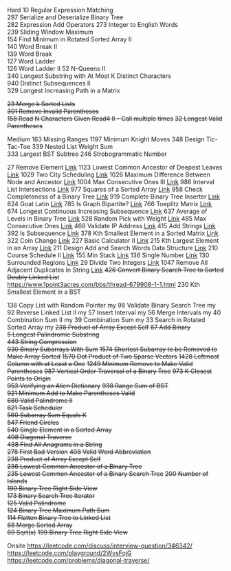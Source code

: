 Hard
10        Regular Expression Matching   
297        Serialize and Deserialize Binary Tree  
282        Expression Add Operators
273        Integer to English Words   
239        Sliding Window Maximum   
154        Find Minimum in Rotated Sorted Array II   
140        Word Break II   
139        Word Break   
127        Word Ladder   
126        Word Ladder II
52        N-Queens II   
340        Longest Substring with At Most K Distinct Characters   
940        Distinct Subsequences II   
329        Longest Increasing Path in a Matrix   

~~23        Merge k Sorted Lists~~   
~~301        Remove Invalid Parentheses~~  
~~158        Read N Characters Given Read4 II - Call multiple times~~
~~32        Longest Valid Parentheses~~   

Medium
163        Missing Ranges
1197        Minimum Knight Moves
348        Design Tic-Tac-Toe 
339        Nested List Weight Sum  
333        Largest BST Subtree
246        Strobogrammatic Number

27        Remove Element   [Link](https://leetcode-cn.com/problems/remove-element/solution/yi-chu-yuan-su-by-leetcode/)
1123        Lowest Common Ancestor of Deepest Leaves  [Link](https://leetcode-cn.com/problems/lowest-common-ancestor-of-deepest-leaves/solution/liang-chong-si-lu-yi-chong-qian-xu-bian-li-yi-chon/)
1029        Two City Scheduling   [Link](https://leetcode-cn.com/problems/two-city-scheduling/solution/er-cha-shu-de-chui-xu-bian-li-by-leetcode/)
1026        Maximum Difference Between Node and Ancestor [Link](https://leetcode-cn.com/problems/maximum-difference-between-node-and-ancestor/solution/java-dfs-by-zxy0917-4/)
1004        Max Consecutive Ones III  [Link](https://leetcode-cn.com/problems/max-consecutive-ones-iii/solution/zui-da-lian-xu-1de-ge-shu-iii-by-leetcod-hw12/)
986        Interval List Intersections [Link](https://leetcode-cn.com/problems/interval-list-intersections/solution/qu-jian-lie-biao-de-jiao-ji-by-leetcode/)
977        Squares of a Sorted Array [Link](https://leetcode-cn.com/problems/squares-of-a-sorted-array/solution/you-xu-shu-zu-de-ping-fang-by-leetcode-solution/)
958        Check Completeness of a Binary Tree  [Link](https://leetcode-cn.com/problems/check-completeness-of-a-binary-tree/solution/er-cha-shu-de-wan-quan-xing-jian-yan-by-leetcode/)
919        Complete Binary Tree Inserter   [Link](https://leetcode-cn.com/problems/complete-binary-tree-inserter/solution/wan-quan-er-cha-shu-cha-ru-qi-by-leetcode/)
824        Goat Latin [Link](https://leetcode-cn.com/problems/goat-latin/solution/shan-yang-la-ding-wen-by-leetcode/)
785        Is Graph Bipartite?   [Link](https://leetcode-cn.com/problems/is-graph-bipartite/solution/pan-duan-er-fen-tu-by-leetcode-solution/)
766        Toeplitz Matrix [Link](https://leetcode-cn.com/problems/toeplitz-matrix/solution/tuo-pu-li-ci-ju-zhen-by-leetcode-solutio-57bb/)
674        Longest Continuous Increasing Subsequence  [Link](https://leetcode-cn.com/problems/longest-continuous-increasing-subsequence/solution/zui-chang-lian-xu-di-zeng-xu-lie-by-leet-dmb8/)
637        Average of Levels in Binary Tree [Link](https://leetcode-cn.com/problems/average-of-levels-in-binary-tree/solution/er-cha-shu-de-ceng-ping-jun-zhi-by-leetcode-soluti/)
528        Random Pick with Weight   [Link](https://leetcode-cn.com/problems/random-pick-with-weight/solution/an-quan-zhong-sui-ji-xuan-ze-by-leetcode/)
485        Max Consecutive Ones [Link](https://leetcode-cn.com/problems/max-consecutive-ones/solution/zui-da-lian-xu-1de-ge-shu-by-leetcode-so-252a/)
468        Validate IP Address  [Link](https://leetcode-cn.com/problems/validate-ip-address/solution/yan-zheng-ip-di-zhi-by-leetcode/) 
415        Add Strings  [Link](https://leetcode-cn.com/problems/add-strings/solution/zi-fu-chuan-xiang-jia-by-leetcode-solution/)
392        Is Subsequence   [Link](https://leetcode-cn.com/problems/is-subsequence/solution/pan-duan-zi-xu-lie-by-leetcode-solution/)
378        Kth Smallest Element in a Sorted Matrix   [Link](https://leetcode-cn.com/problems/kth-smallest-element-in-a-sorted-matrix/solution/you-xu-ju-zhen-zhong-di-kxiao-de-yuan-su-by-leetco/)
322        Coin Change [Link](https://leetcode-cn.com/problems/coin-change/solution/322-ling-qian-dui-huan-by-leetcode-solution/)
227        Basic Calculator II   [Link](https://leetcode-cn.com/problems/basic-calculator-ii/)
215        Kth Largest Element in an Array   [Link](https://leetcode-cn.com/problems/kth-largest-element-in-an-array/solution/shu-zu-zhong-de-di-kge-zui-da-yuan-su-by-leetcode-/)
211        Design Add and Search Words Data Structure  [Link](https://leetcode-cn.com/problems/design-add-and-search-words-data-structure/solution/yu-dao-tong-pei-fu-shi-di-gui-chu-li-python-dai-ma/)
210        Course Schedule II   [Link](https://leetcode.com/problems/course-schedule-ii/)
155        Min Stack [Link](https://leetcode.com/problems/min-stack/)
136        Single Number   [Link](https://leetcode-cn.com/problems/single-number/solution/zhi-chu-xian-yi-ci-de-shu-zi-by-leetcode-solution/)
130        Surrounded Regions    [Link](https://leetcode.com/problems/surrounded-regions/submissions/)
29        Divide Two Integers   [Link](https://leetcode-cn.com/problems/divide-two-integers/solution/shua-chuan-lc-er-fen-bei-zeng-cheng-fa-j-m73b/)
1047        Remove All Adjacent Duplicates In String [Link](https://leetcode-cn.com/problems/remove-all-adjacent-duplicates-in-string/solution/shan-chu-zi-fu-chuan-zhong-de-suo-you-xi-4ohr/)
~~426        Convert Binary Search Tree to Sorted Doubly Linked Lis~~t   
https://www.1point3acres.com/bbs/thread-679908-1-1.html
230        Kth Smallest Element in a BST   


138        Copy List with Random Pointer   my
98        Validate Binary Search Tree   my
92        Reverse Linked List II   my
57        Insert Interval  my
56        Merge Intervals my
40        Combination Sum II   my
39        Combination Sum    my
33        Search in Rotated Sorted Array   my
~~238        Product of Array Except Self~~
~~67        Add Binary~~   
~~5        Longest Palindromic Substring~~   
~~443        String Compression~~  
~~930        Binary Subarrays With Sum~~
~~1574        Shortest Subarray to be Removed to Make Array Sorted~~
~~1570        Dot Product of Two Sparse Vectors~~
~~1428        Leftmost Column with at Least a One~~
~~1249        Minimum Remove to Make Valid Parentheses~~
~~987        Vertical Order Traversal of a Binary Tree~~
~~973        K Closest Points to Origin~~  
~~953        Verifying an Alien Dictionary~~
~~938        Range Sum of BST~~   
~~921        Minimum Add to Make Parentheses Valid~~   
~~680        Valid Palindrome II~~   
~~621        Task Scheduler~~   
~~560        Subarray Sum Equals K~~   
~~547        Friend Circles~~   
~~540        Single Element in a Sorted Array~~   
~~498        Diagonal Traverse~~  
~~438        Find All Anagrams in a String~~   
~~278        First Bad Version~~
~~408        Valid Word Abbreviation~~  
~~238        Product of Array Except Self~~   
~~236        Lowest Common Ancestor of a Binary Tree~~   
~~235        Lowest Common Ancestor of a Binary Search Tree~~
~~200        Number of Islands~~   
~~199        Binary Tree Right Side View~~   
~~173        Binary Search Tree Iterator~~   
~~125        Valid Palindrome~~   
~~124        Binary Tree Maximum Path Sum~~   
~~114        Flatten Binary Tree to Linked List~~  
~~88        Merge Sorted Array~~   
~~69        Sqrt(x)~~ 
~~199        Binary Tree Right Side View~~   

Onsite
https://leetcode.com/discuss/interview-question/346342/
https://leetcode.com/playground/2WvsFojG
https://leetcode.com/problems/diagonal-traverse/
<!--stackedit_data:
eyJoaXN0b3J5IjpbLTE0NzEzNzY1MjIsMTk3MDgyNzgwNiwxMj
U3NTcyMzE4LDgzMTIwMDg2MiwtNzY1NTE3NjAyLDExMDEwMDYw
NDYsMTQ4OTMzNTgzOCw0MDU1OTcwODYsLTg3MDE3MjM4Niw1MD
I3OTY4MzAsMjA4NTU2MzU5NCwtMTUxOTY4MjQyMiwxMzY2NzIw
MTM4LC0xODIyNDY3MzE4LDEwOTA0NjYwNTgsMzM0Nzk1NjIsMT
c2ODI1MTY1OCwyMDIzMTAxMjIsMTg1Mzg5MzI1OV19
-->